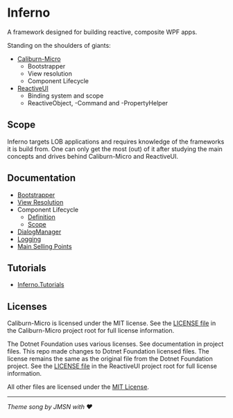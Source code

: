 # Inferno

A framework designed for building reactive, composite WPF apps. 

Standing on the shoulders of giants:

- [Caliburn-Micro](https://caliburnmicro.com/)
  - Bootstrapper
  - View resolution
  - Component Lifecycle
- [ReactiveUI](https://reactiveui.net/)
  - Binding system and scope
  - ReactiveObject, -Command and -PropertyHelper



## Scope

Inferno targets LOB applications and requires knowledge of the frameworks it is build from. One can only get the most (out) of it after studying the main concepts and drives behind Caliburn-Micro and ReactiveUI. 



## Documentation

- [Bootstrapper](docs/Bootstrapper/Bootstrapper.md)
- [View Resolution](docs/ViewResolution/ViewResolution.md)
- Component Lifecycle
  - [Definition](docs/LifeCycle/1_Definition.md)
  - [Scope](docs/LifeCycle/2_Scope.md)
- [DialogManager](docs/DialogManager/DialogManager.md)
- [Logging](docs/Logging/Logging.md)
- [Main Selling Points](docs/MainSellingPoints/MainSellingPoints.md)



## Tutorials

- [Inferno.Tutorials](https://github.com/ingenerics/Inferno.Tutorials)



## Licenses

Caliburn-Micro is licensed under the MIT license. 
See the [LICENSE file](https://github.com/Caliburn-Micro/Caliburn.Micro/blob/master/License.txt) in the Caliburn-Micro project root for full license information.

The Dotnet Foundation uses various licenses. See documentation in project files. 
This repo made changes to Dotnet Foundation licensed files. The license remains the same as the original file from the Dotnet Foundation project.
See the [LICENSE file](https://github.com/reactiveui/ReactiveUI/blob/master/LICENSE) in the ReactiveUI project root for full license information.

All other files are licensed under the [MIT License](http://opensource.org/licenses/MIT).



----------------

*Theme song by JMSN with ❤️*
